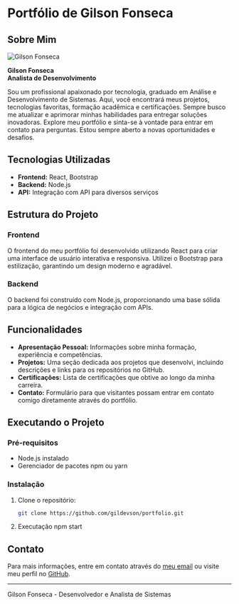 # Portfólio de Gilson Fonseca

## Sobre Mim
![Gilson Fonseca](https://portfoliogildevson.netlify.app/static/media/HeroImage.dbb980d20bfb739d0dc6.jpg)

**Gilson Fonseca**  
**Analista de Desenvolvimento**

Sou um profissional apaixonado por tecnologia, graduado em Análise e Desenvolvimento de Sistemas. Aqui, você encontrará meus projetos, tecnologias favoritas, formação acadêmica e certificações. Sempre busco me atualizar e aprimorar minhas habilidades para entregar soluções inovadoras. Explore meu portfólio e sinta-se à vontade para entrar em contato para perguntas. Estou sempre aberto a novas oportunidades e desafios.

## Tecnologias Utilizadas
- **Frontend:** React, Bootstrap
- **Backend:** Node.js
- **API:** Integração com API para diversos serviços

## Estrutura do Projeto

### Frontend
O frontend do meu portfólio foi desenvolvido utilizando React para criar uma interface de usuário interativa e responsiva. Utilizei o Bootstrap para estilização, garantindo um design moderno e agradável.

### Backend
O backend foi construído com Node.js, proporcionando uma base sólida para a lógica de negócios e integração com APIs.

## Funcionalidades
- **Apresentação Pessoal:** Informações sobre minha formação, experiência e competências.
- **Projetos:** Uma seção dedicada aos projetos que desenvolvi, incluindo descrições e links para os repositórios no GitHub.
- **Certificações:** Lista de certificações que obtive ao longo da minha carreira.
- **Contato:** Formulário para que visitantes possam entrar em contato comigo diretamente através do portfólio.

## Executando o Projeto

### Pré-requisitos
- Node.js instalado
- Gerenciador de pacotes npm ou yarn

### Instalação
1. Clone o repositório:
    ```bash
    git clone https://github.com/gildevson/portfolio.git
    ```

2. Executação npm start

## Contato
Para mais informações, entre em contato através do [meu email](mailto:gilsonfonseca92@gmail.com) ou visite meu perfil no [GitHub](https://github.com/gildevson).

---

Gilson Fonseca - Desenvolvedor e Analista de Sistemas

